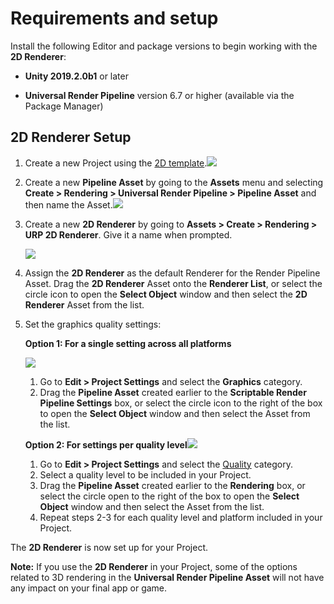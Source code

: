 # Requirements and setup

Install the following Editor and package versions to begin working with the __2D Renderer__:

- __Unity 2019.2.0b1__ or later

- __Universal Render Pipeline__ version 6.7 or higher (available via the Package Manager)

## 2D Renderer Setup
1. Create a new Project using the [2D template](https://docs.unity3d.com/Manual/ProjectTemplates.html).![](Images/2D/New_Project_With_Template.png)


2. Create a new __Pipeline Asset__ by going to the __Assets__ menu and selecting __Create > Rendering > Universal Render Pipeline > Pipeline Asset__ and then name the Asset.![](Images/2D/image_2.png)


3. Create a new __2D Renderer__ by going to __Assets > Create > Rendering > URP 2D Renderer__. Give it a name when prompted.

   ![](Images/2D/image_3.png)


4. Assign the __2D Renderer__ as the default Renderer for the Render Pipeline Asset. Drag the __2D Renderer__ Asset onto the __Renderer List__, or select the circle icon to open the __Select Object__ window and then select the __2D Renderer__ Asset from the list.


5. Set the graphics quality settings:

   __Option 1: For a single setting across all platforms__

   ![](Images/2D/image_4.png)

   1. Go to __Edit > Project Settings__ and select the __Graphics__ category.
   2. Drag the __Pipeline Asset__ created earlier to the __Scriptable Render Pipeline Settings__ box, or select the circle icon to the right of the box to open the __Select Object__ window and then select the Asset from the list.

   __Option 2: For settings per quality level__![](Images/2D/Quality_Settings.png)

   1. Go to __Edit > Project Settings__ and select the [Quality](https://docs.unity3d.com/Manual/class-QualitySettings.html) category.
   2. Select a quality level to be included in your Project.
   3. Drag the __Pipeline Asset__ created earlier to the __Rendering__ box, or select the circle open to the right of the box to open the __Select Object__ window and then select the Asset from the list.
   4. Repeat steps 2-3 for each quality level and platform included in your  Project.

The __2D Renderer__ is now set up for your Project.

__Note:__ If you use the __2D Renderer__ in your Project, some of the options related to 3D rendering in the __Universal Render Pipeline Asset__ will not have any impact on your final app or game.
